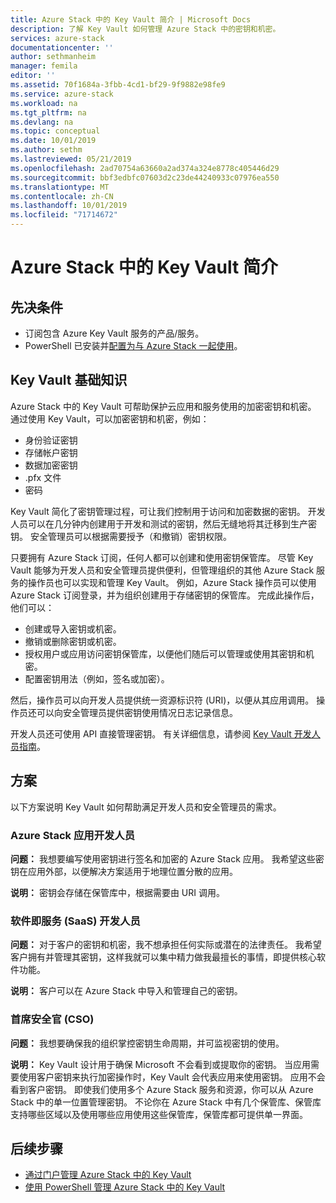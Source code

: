 ```yaml
---
title: Azure Stack 中的 Key Vault 简介 | Microsoft Docs
description: 了解 Key Vault 如何管理 Azure Stack 中的密钥和机密。
services: azure-stack
documentationcenter: ''
author: sethmanheim
manager: femila
editor: ''
ms.assetid: 70f1684a-3fbb-4cd1-bf29-9f9882e98fe9
ms.service: azure-stack
ms.workload: na
ms.tgt_pltfrm: na
ms.devlang: na
ms.topic: conceptual
ms.date: 10/01/2019
ms.author: sethm
ms.lastreviewed: 05/21/2019
ms.openlocfilehash: 2ad70754a63660a2ad374a324e8778c405446d29
ms.sourcegitcommit: bbf3edbfc07603d2c23de44240933c07976ea550
ms.translationtype: MT
ms.contentlocale: zh-CN
ms.lasthandoff: 10/01/2019
ms.locfileid: "71714672"
---
```

# <a name="introduction-to-key-vault-in-azure-stack"></a>Azure Stack 中的 Key Vault 简介

## <a name="prerequisites"></a>先决条件

* 订阅包含 Azure Key Vault 服务的产品/服务。  
* PowerShell 已安装并[配置为与 Azure Stack 一起使用](azure-stack-powershell-configure-user.md)。

## <a name="key-vault-basics"></a>Key Vault 基础知识

Azure Stack 中的 Key Vault 可帮助保护云应用和服务使用的加密密钥和机密。 通过使用 Key Vault，可以加密密钥和机密，例如：

* 身份验证密钥
* 存储帐户密钥
* 数据加密密钥
* .pfx 文件
* 密码

Key Vault 简化了密钥管理过程，可让我们控制用于访问和加密数据的密钥。 开发人员可以在几分钟内创建用于开发和测试的密钥，然后无缝地将其迁移到生产密钥。 安全管理员可以根据需要授予（和撤销）密钥权限。

只要拥有 Azure Stack 订阅，任何人都可以创建和使用密钥保管库。 尽管 Key Vault 能够为开发人员和安全管理员提供便利，但管理组织的其他 Azure Stack 服务的操作员也可以实现和管理 Key Vault。 例如，Azure Stack 操作员可以使用 Azure Stack 订阅登录，并为组织创建用于存储密钥的保管库。 完成此操作后，他们可以：

* 创建或导入密钥或机密。
* 撤销或删除密钥或机密。
* 授权用户或应用访问密钥保管库，以便他们随后可以管理或使用其密钥和机密。
* 配置密钥用法（例如，签名或加密）。

然后，操作员可以向开发人员提供统一资源标识符 (URI)，以便从其应用调用。 操作员还可以向安全管理员提供密钥使用情况日志记录信息。

开发人员还可使用 API 直接管理密钥。 有关详细信息，请参阅 [Key Vault 开发人员指南](/azure/key-vault/key-vault-developers-guide)。

## <a name="scenarios"></a>方案

以下方案说明 Key Vault 如何帮助满足开发人员和安全管理员的需求。

### <a name="developer-for-an-azure-stack-app"></a>Azure Stack 应用开发人员

**问题：** 我想要编写使用密钥进行签名和加密的 Azure Stack 应用。 我希望这些密钥在应用外部，以便解决方案适用于地理位置分散的应用。

**说明：** 密钥会存储在保管库中，根据需要由 URI 调用。

### <a name="developer-for-software-as-a-service-saas"></a>软件即服务 (SaaS) 开发人员

**问题：** 对于客户的密钥和机密，我不想承担任何实际或潜在的法律责任。 我希望客户拥有并管理其密钥，这样我就可以集中精力做我最擅长的事情，即提供核心软件功能。

**说明：** 客户可以在 Azure Stack 中导入和管理自己的密钥。

### <a name="chief-security-officer-cso"></a>首席安全官 (CSO)

**问题：** 我想要确保我的组织掌控密钥生命周期，并可监视密钥的使用。

**说明：** Key Vault 设计用于确保 Microsoft 不会看到或提取你的密钥。 当应用需要使用客户密钥来执行加密操作时，Key Vault 会代表应用来使用密钥。 应用不会看到客户密钥。 即使我们使用多个 Azure Stack 服务和资源，你可以从 Azure Stack 中的单一位置管理密钥。 不论你在 Azure Stack 中有几个保管库、保管库支持哪些区域以及使用哪些应用使用这些保管库，保管库都可提供单一界面。

## <a name="next-steps"></a>后续步骤

* [通过门户管理 Azure Stack 中的 Key Vault](azure-stack-key-vault-manage-portal.md)  
* [使用 PowerShell 管理 Azure Stack 中的 Key Vault](azure-stack-key-vault-manage-powershell.md)
